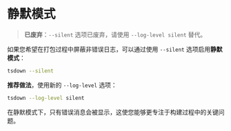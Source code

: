 # 静默模式

> **已废弃**：`--silent` 选项已废弃，请使用 `--log-level silent` 替代。

如果您希望在打包过程中屏蔽非错误日志，可以通过使用 `--silent` 选项启用**静默模式**：

```bash
tsdown --silent
```

**推荐做法**，使用新的 `--log-level` 选项：

```bash
tsdown --log-level silent
```

在静默模式下，只有错误消息会被显示，这使您能够更专注于构建过程中的关键问题。
